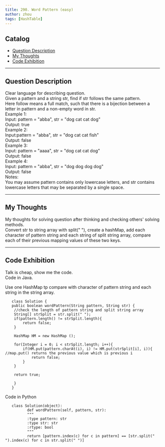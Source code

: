```yaml
---
title: 290. Word Pattern (easy)                
author: zhou      
tags: [HashTable]         
---
```


       

## Catalog  
+ [Question Description](#partI)
+ [My Thoughts](#partII)
+ [Code Exhibition](#partIII)

----------------------------------

## Question Description
Clear language for describing question.    
Given a pattern and a string str, find if str follows the same pattern.    
Here follow means a full match, such that there is a bijection between a letter in pattern and a non-empty word in str.    
Example 1:   
Input: pattern = "abba", str = "dog cat cat dog"   
Output: true   
Example 2:   
Input:pattern = "abba", str = "dog cat cat fish"   
Output: false   
Example 3:   
Input: pattern = "aaaa", str = "dog cat cat dog"   
Output: false   
Example 4:   
Input: pattern = "abba", str = "dog dog dog dog"   
Output: false   
Notes:    
You may assume pattern contains only lowercase letters, and str contains lowercase letters that may be separated by a single space.   


----------------------------------

## My Thoughts
My thoughts for solving question after thinking and checking others' solving methods.        
Convert str to string array with split(" "), create a hashMap, add each character of pattern string and each string of split string array, compare each of their previous mapping values of these two keys.     


----------------------------------

## Code Exhibition
Talk is cheap, show me the code.    
Code in Java.     

Use one HashMap tp compare with character of pattern string and each string in the string array.   

       class Solution {
       public boolean wordPattern(String pattern, String str) {
        //check the length of pattern string and split string array
        String[] strSplit = str.split(" ");
        if(pattern.length() != strSplit.length){
            return false;
        }
        
        HashMap HM = new HashMap ();
        
        for(Integer i = 0; i < strSplit.length; i++){
            if(HM.put(pattern.charAt(i), i) != HM.put(strSplit[i], i)){  //map.put() returns the previous value which is previous i
                return false;
            }
        }
               
        return true;
        
        }
       }


Code in Python    

       class Solution(object):
              def wordPattern(self, pattern, str):
              """
              :type pattern: str
              :type str: str
              :rtype: bool
              """
              return [pattern.index(c) for c in pattern] == [str.split(" ").index(c) for c in str.split(" ")]
        

